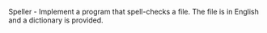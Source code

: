 
Speller - Implement a program that spell-checks a file. The file is in English and a dictionary is provided.
